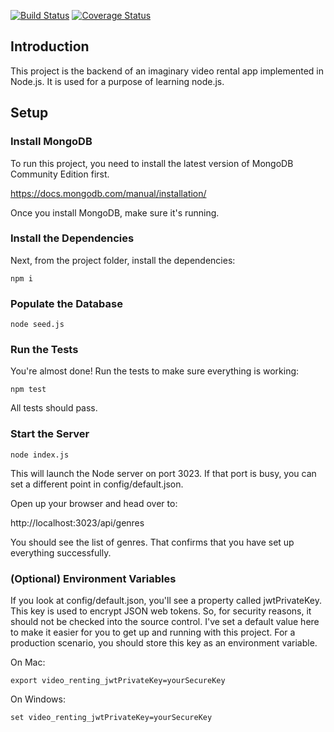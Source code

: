 [![Build Status](https://travis-ci.com/jurezu/Video-renting-app.svg?branch=master)](https://travis-ci.com/jurezu/Video-renting-app)  [![Coverage Status](https://coveralls.io/repos/github/jurezu/Video-renting-app/badge.svg?branch=master)](https://coveralls.io/github/jurezu/Video-renting-app?branch=master)

## Introduction

This project is the backend of an imaginary video rental app implemented in Node.js.
It is used for a purpose of learning node.js.

## Setup

### Install MongoDB

To run this project, you need to install the latest version of MongoDB Community Edition first.

https://docs.mongodb.com/manual/installation/

Once you install MongoDB, make sure it's running.

### Install the Dependencies

Next, from the project folder, install the dependencies:

    npm i

### Populate the Database

    node seed.js

### Run the Tests

You're almost done! Run the tests to make sure everything is working:

    npm test

All tests should pass.

### Start the Server

    node index.js

This will launch the Node server on port 3023. If that port is busy, you can set a different point in config/default.json.

Open up your browser and head over to:

http://localhost:3023/api/genres

You should see the list of genres. That confirms that you have set up everything successfully.

### (Optional) Environment Variables

If you look at config/default.json, you'll see a property called jwtPrivateKey. This key is used to encrypt JSON web tokens. So, for security reasons, it should not be checked into the source control. I've set a default value here to make it easier for you to get up and running with this project. For a production scenario, you should store this key as an environment variable.

On Mac:

    export video_renting_jwtPrivateKey=yourSecureKey

On Windows:

    set video_renting_jwtPrivateKey=yourSecureKey
